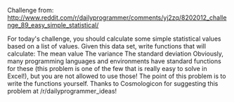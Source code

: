 Challenge from: http://www.reddit.com/r/dailyprogrammer/comments/yj2zq/8202012_challenge_89_easy_simple_statistical/

For today's challenge, you should calculate some simple statistical values based on a list of values. Given this data set, write functions that will calculate:
The mean value
The variance
The standard deviation
Obviously, many programming languages and environments have standard functions for these (this problem is one of the few that is really easy to solve in Excel!), but you are not allowed to use those! The point of this problem is to write the functions yourself.
Thanks to Cosmologicon for suggesting this problem at /r/dailyprogrammer_ideas!